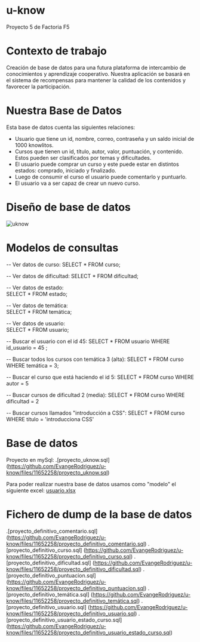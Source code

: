 # u-know
Proyecto 5 de Factoria F5

# Contexto de trabajo
Creación de base de datos para una futura plataforma de intercambio de conocimientos y aprendizaje cooperativo. Nuestra aplicación se basará en el sistema de recompensas para mantener la calidad de los contenidos y favorecer la participación.

# Nuestra Base de Datos
Esta base de datos cuenta las siguientes relaciones: 
- Usuario que tiene un id, nombre, correo, contraseña y un saldo inicial de 1000 knowlitos.
- Cursos que tienen un id, título, autor, valor, puntuación, y contenido. Estos pueden ser clasificados por temas y dificultades. 
- El usuario puede comprar un curso y este puede estar en distintos estados: comprado, iniciado y finalizado. 
- Luego de consumir el curso el usuario puede comentarlo y puntuarlo. 
- El usuario va a ser capaz de crear un nuevo curso. 

# Diseño de base de datos
![uknow](https://github.com/EvangeRodriguez/u-know/assets/131253299/a50e3d89-e6f7-492a-8a4b-f121b1ac6232)

# Modelos de consultas 
-- Ver datos de curso: 
SELECT * FROM curso;

-- Ver datos de dificultad: 
SELECT * FROM dificultad;

-- Ver datos de estado:  
 SELECT * FROM estado;

-- Ver datos de temática:  
SELECT * FROM temática;

-- Ver datos de usuario:  
 SELECT * FROM usuario;


-- Buscar el usuario con el id 45:
SELECT * FROM usuario WHERE id_usuario = 45 ; 

-- Buscar todos los cursos con temática 3 (alta):
SELECT * FROM curso WHERE temática = 3; 

-- Buscar el curso que está haciendo el id 5:
SELECT * FROM curso WHERE autor = 5

-- Buscar cursos de dificultad 2 (media):
SELECT * FROM curso WHERE dificultad = 2

-- Buscar cursos llamados "introducción a CSS":
SELECT * FROM curso WHERE título = 'introducciona CSS'

# Base de datos
Proyecto en mySql: 
.[proyecto_uknow.sql] (https://github.com/EvangeRodriguez/u-know/files/11652258/proyecto_uknow.sql)

Para poder realizar nuestra base de datos usamos como "modelo" el siguiente excel: 
[usuario.xlsx](https://github.com/EvangeRodriguez/u-know/files/11652258/usuario.xlsx)

# Fichero de dump de la base de datos
.[proyecto_definitivo_comentario.sql] (https://github.com/EvangeRodriguez/u-know/files/11652258/proyecto_definitivo_comentario.sql)
.[proyecto_definitivo_curso.sql] (https://github.com/EvangeRodriguez/u-know/files/11652258/proyecto_definitivo_curso.sql)
.[proyecto_definitivo_dificultad.sql] (https://github.com/EvangeRodriguez/u-know/files/11652258/proyecto_definitivo_dificultad.sql)
.[proyecto_definitivo_puntuacion.sql] (https://github.com/EvangeRodriguez/u-know/files/11652258/proyecto_definitivo_puntuacion.sql)
.[proyecto_definitivo_temática.sql] (https://github.com/EvangeRodriguez/u-know/files/11652258/proyecto_definitivo_temática.sql)
.[proyecto_definitivo_usuario.sql] (https://github.com/EvangeRodriguez/u-know/files/11652258/proyecto_definitivo_usuario.sql)
.[proyecto_definitivo_usuario_estado_curso.sql] (https://github.com/EvangeRodriguez/u-know/files/11652258/proyecto_definitivo_usuario_estado_curso.sql)
